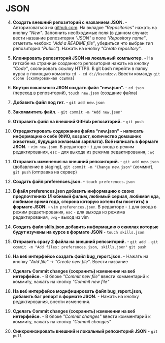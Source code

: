 # JSON

4. **Создать внешний репозиторий c названием JSON.** - Авторизоваться на [github.com](https://github.com). На вкладке *"Repositories"* нажать на кнопку *"New"*. Заполнить необходимые поля (в данном случае: вести название репозитория *"JSON"* в поле *"Repository name"*, отметить чекбокс *"Add a README file"*, убедиться что выбран тип репозитория *"Public"*). Нажать на кнопку *"Create repository"*.

 5. **Клонировать репозиторий JSON на локальный компьютер.** - На гитхабе на странице созданного репозитория нажать на кнопку *"Code"*, скопировать ссылку HTTPS. В git bash перейти в папку курса с помощью команты `cd - cd d://ksendzov`. Ввести команду `git clone [скопированная ссылка]`
 6. **Внутри локального JSON создать файл “new.json”.** - `cd json` (переход в репозиторий), `touch new.json` (создание файла)
 7. **Добавить файл под гит.** - `git add new.json`
 8. **Закоммитить файл.** - `git commit -m "Add new.json"`
 9. **Отправить файл на внешний GitHub репозиторий.** - `git push`
 10. **Отредактировать содержание файла “new.json” - написать информацию о себе (ФИО, возраст, количество домашних животных, будущая желаемая зарплата). Всё написать в формате JSON.** - `vim new.json`. В редакторе - `i` для входа в режим редактирования, `esc` - для выхода из режима редактирования, `:wq`
 11. **Отправить изменения на внешний репозиторий.** - `git add new.json` (добавление в staging), `git commit -m "Change new.json"` (коммит), `git push` (отправка на сервер)
 12. **Создать файл preferences.json.** - `touch preferences.json`
 13. **В файл preferences.json добавить информацию о своих предпочтениях (Любимый фильм, любимый сериал, любимая еда, любимое время года, сторона которую хотели бы посетить) в формате JSON.** - `vim preferences.json`. В редакторе - `i` для входа в режим редактирования, `esc` - для выхода из режима редактирования, `:wq` - выход из vim
 14. **Создать файл sklls.json добавить информацию о скиллах которые будут изучены на курсе в формате JSON** - `touch skills.json`
 15. **Отправить сразу 2 файла на внешний репозиторий.** - `git add .`
 `git commit -m "Add files: preferences.json, skills.json"`
`git push`
 16. **На веб интерфейсе создать файл bug_report.json.** - Нажать на кнопку *"Add file"* -> *"Create new file"*. Ввести название
 17. **Сделать Commit changes (сохранить) изменения на веб интерфейсе.** - В блоке *"Commit new file"* ввести комментарий к коммиту, нажать на кнопку *"Commit new file"*
 18. **На веб интерфейсе модифицировать файл bug_report.json, добавить баг репорт в формате JSON.** - Нажать на кнопку редактирования, внести изменения. 
 19. **Сделать Commit changes (сохранить) изменения на веб интерфейсе.** - В блоке *"Commit changes"* ввести комментарий к коммиту, нажать на кнопку *"Commit changes"*
 20. **Синхронизировать внешний и локальный репозиторий JSON** - `git pull`
